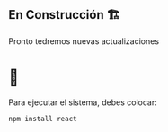<h2>En Construcción 🏗️</h2>

<p>Pronto tedremos nuevas actualizaciones</p>
<h1>🚧</h1>

Para ejecutar el sistema, debes colocar:

```npm install react```
